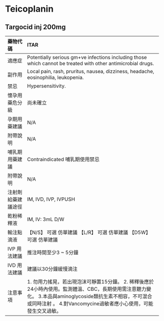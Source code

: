 # Teicoplanin

## Targocid inj 200mg

| 藥物代碼           | ITAR                                                                                                                                                                                                                       |
|:-------------------|:---------------------------------------------------------------------------------------------------------------------------------------------------------------------------------------------------------------------------|
| 適應症             | Potentially serious gm+ve infections including those which cannot be treated with other antimicrobial drugs.                                                                                                               |
| 副作用             | Local pain, rash, pruritus, nausea, dizziness, headache, eosinophilia, leukopenia.                                                                                                                                         |
| 禁忌               | Hypersensitivity.                                                                                                                                                                                                          |
| 懷孕用藥危分級     | 尚未確立                                                                                                                                                                                                                   |
| 孕期用藥建議       | N/A                                                                                                                                                                                                                        |
| 附帶說明           | N/A                                                                                                                                                                                                                        |
| 哺乳期用藥建議     | Contraindicated 哺乳期使用禁忌                                                                                                                                                                                             |
| 附帶說明           | N/A                                                                                                                                                                                                                        |
| 注射劑給藥建議途徑 | IM, IVD, IVP, IVPUSH                                                                                                                                                                                                       |
| 乾粉稀釋液         | IM, IV: 3mL D/W                                                                                                                                                                                                            |
| 輸注點滴液         | 【N/S】 可選 仿單建議  【L/R】 可選 仿單建議  【D5W】 可選 仿單建議                                                                                                                                                        |
| IVP 用法建議       | 推注時間至少3 ~ 5分鐘                                                                                                                                                                                                      |
| IVD 用法建議       | 建議以30分鐘緩慢滴注                                                                                                                                                                                                       |
| 注意事項           | 1. 勿用力搖晃，若出現泡沫可靜置15分鐘。 2. 稀釋後應於24小時內使用。監測體溫、CBC，長期使用需注意聽力變化。 3.本品與aminoglycoside類抗生素不相容，不可混合或同時注射 。 4.對Vancomycine過敏者應小心使用，可能發生交叉過敏。 |

